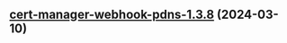 

## [cert-manager-webhook-pdns-1.3.8](https://github.com/cyr-ius/truenas-charts/compare/cert-manager-webhook-pdns-1.3.7...cert-manager-webhook-pdns-1.3.8) (2024-03-10)

